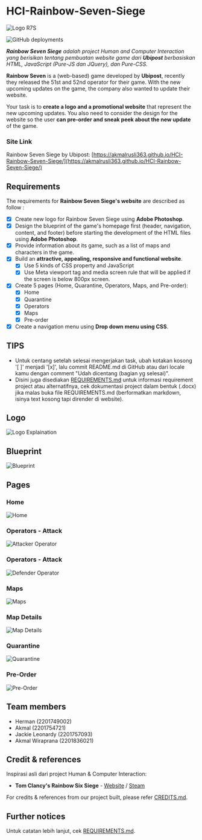 # HCI-Rainbow-Seven-Siege

![Logo R7S](Info/logo.png)

![GitHub deployments](https://img.shields.io/github/deployments/akmalrusli363/HCI-Rainbow-Seven-Siege/Github-Pages?label=GitHub%20Pages%20status)

_**Rainbow Seven Siege** adalah project Human and Computer Interaction yang berisikan tentang pembuatan website game dari **Ubipost** berbasiskan HTML, JavaScript (Pure-JS dan JQuery), dan Pure-CSS._

**Rainbow Seven** is a (web-based) game developed by **Ubipost**, recently they released the 51st and 52nd operator for their game. With the new upcoming updates on the game, the company also wanted to update their website.

Your task is to **create a logo and a promotional website** that represent the new upcoming updates. You also need to consider the design for the website so the user **can pre-order and sneak peek about the new update** of the game.

### Site Link

Rainbow Seven Siege by Ubipost: [https://akmalrusli363.github.io/HCI-Rainbow-Seven-Siege/](https://akmalrusli363.github.io/HCI-Rainbow-Seven-Siege/)

## Requirements

The requirements for **Rainbow Seven Siege's website** are described as follow :

- [x] Create new logo for Rainbow Seven Siege using **Adobe Photoshop**.
- [x] Design the blueprint of the game's homepage first (header, navigation, content, and footer) before starting the development of the HTML files using **Adobe Photoshop**.
- [x] Provide information about its game, such as a list of maps and characters in the game.
- [x] Build an **attractive, appealing, responsive and functional website**.
   - [x] Use 5 kinds of CSS property and JavaScript
   - [x] Use Meta viewport tag and media screen rule that will be applied if the screen is below 800px screen.
- [x] Create 5 pages (Home, Quarantine, Operators, Maps, and Pre-order):
   - [x] Home
   - [x] Quarantine
   - [x] Operators
   - [x] Maps
   - [x] Pre-order
- [x] Create a navigation menu using **Drop down menu using CSS**.

## TIPS

- Untuk centang setelah selesai mengerjakan task, ubah kotakan kosong '[ ]' menjadi '[x]', lalu commit README.md di GitHub atau dari locale kamu dengan comment "Udah dicentang (bagian yg selesai)".
- Disini juga disediakan [REQUIREMENTS.md](REQUIREMENTS.md) untuk informasi requirement project atau alternatifnya, cek dokumentasi project dalam bentuk (.docx) jika malas buka file REQUIREMENTS.md (berformatkan markdown, isinya text kosong tapi dirender di website).


## Logo

![Logo Explaination](Info/r7s-logo-explaination.png)


## Blueprint

![Blueprint](Info/r7s-blueprint.png)


## Pages

### Home

![Home](Info/page/home.png)

### Operators - Attack

![Attacker Operator](Info/page/operator-attack.png)

### Operators - Attack

![Defender Operator](Info/page/operator-defense.png)

### Maps

![Maps](Info/page/maps.png)

### Map Details

![Map Details](Info/page/map-details.png)

### Quarantine

![Quarantine](Info/page/quarantine.png)

### Pre-Order

![Pre-Order](Info/page/preorder.png)


## Team members

- Herman (2201749002)
- Akmal (2201754721)
- Jackie Leonardy (2201757093)
- Akmal Wiraprana (2201836021)

## Credit & references

Inspirasi asli dari project Human & Computer Interaction:

- **Tom Clancy's Rainbow Six Siege** - [Website](https://www.ubisoft.com/en-gb/game/rainbow-six/siege) / [Steam](https://store.steampowered.com/app/359550/Tom_Clancys_Rainbow_Six_Siege/)

For credits & references from our project built, please refer [CREDITS.md](CREDITS.md).

## Further notices

Untuk catatan lebih lanjut, cek [REQUIREMENTS.md](REQUIREMENTS.md).
